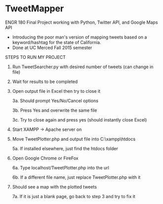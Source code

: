 # TweetMapper
ENGR 180 Final Project working with Python, Twitter API, and Google Maps API

- Introducing the poor man's version of mapping tweets based on a keyword/hashtag for the state of California.
- Done at UC Merced Fall 2015 semester

STEPS TO RUN MY PROJECT

1. Run TweetSearcher.py with desired number of tweets (can change in file)

2. Wait for results to be completed

3. Open output file in Excel then try to close it

	3a. Should prompt Yes/No/Cancel options
	
	3b. Press Yes and overwrite the same file

	3c. Try to close again and press yes (should instantly close Excel)

4. Start XAMPP -> Apache server on

5. Move TweetPlotter.php and output file into C:\xampp\htdocs

	5a. If installed elsewhere, just find the htdocs folder

6. Open Google Chrome or FireFox
	
	6a. Type localhost/TweetPlotter.php into the url

	6b. If a different file name, just replace TweetPlotter.php with it

7. Should see a map with the plotted tweets

	7a. If it is just a blank page, go back to step 3 and try to fix it
